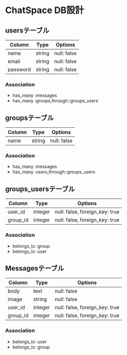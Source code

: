 # ChatSpace DB設計
## usersテーブル
|Column|Type|Options|
|------|----|-------|
|name|string|null: false|
|email|string|null: false|
|password|string|null: false|

### Association
- has_many :messages
- has_many :groups,through::groups_users

## groupsテーブル
|Column|Type|Options|
|------|----|-------|
|name|string|null: false|

### Association
- has_many :messages
- has_many :users,through::groups_users

## groups_usersテーブル
|Column|Type|Options|
|------|----|-------|
|user_id|integer|null: false, foreign_key: true|
|group_id|integer|null: false, foreign_key: true|

### Association
- belongs_to :group
- belongs_to :user

## Messagesテーブル
|Column|Type|Options|
|------|----|-------|
|body|text|null: false|
|image|string|null: false|
|user_id |integer|null: false, foreign_key: true|
|group_id|integer|null: false, foreign_key: true|

### Association
- belongs_to :user
- belongs_to :group